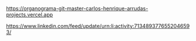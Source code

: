 https://organograma-git-master-carlos-henrique-arrudas-projects.vercel.app


https://www.linkedin.com/feed/update/urn:li:activity:7134893776552046593/
